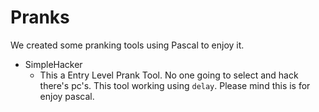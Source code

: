 # Pranks
We created some pranking tools using Pascal to enjoy it.

- SimpleHacker
  - This a Entry Level Prank Tool. No one going to select and hack there's pc's. This tool working using ``delay``. Please mind this is for enjoy pascal.
